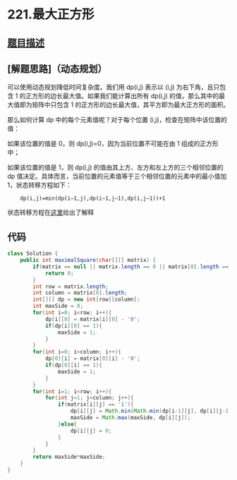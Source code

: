 # 221.最大正方形


## [题目描述](https://leetcode-cn.com/problems/maximal-square/)


## [解题思路]（动态规划）
可以使用动态规划降低时间复杂度。我们用 dp(i,j) 表示以 (i,j) 为右下角，且只包含 1 的正方形的边长最大值。如果我们能计算出所有 dp(i,j) 的值，那么其中的最大值即为矩阵中只包含 1 的正方形的边长最大值，其平方即为最大正方形的面积。

那么如何计算 dp 中的每个元素值呢？对于每个位置 (i,j)，检查在矩阵中该位置的值：

如果该位置的值是 0，则 dp(i,j)=0，因为当前位置不可能在由 1 组成的正方形中；

如果该位置的值是 1，则 dp(i,j) 的值由其上方、左方和左上方的三个相邻位置的 dp 值决定。具体而言，当前位置的元素值等于三个相邻位置的元素中的最小值加 1，状态转移方程如下：

        dp(i,j)=min(dp(i−1,j),dp(i−1,j−1),dp(i,j−1))+1

状态转移方程在[这里](https://leetcode-cn.com/problems/count-square-submatrices-with-all-ones/solution/tong-ji-quan-wei-1-de-zheng-fang-xing-zi-ju-zhen-2/)给出了解释



## 代码
```java
class Solution {
    public int maximalSquare(char[][] matrix) {
        if(matrix == null || matrix.length == 0 || matrix[0].length == 0){
            return 0;
        }
        int row = matrix.length;
        int column = matrix[0].length;
        int[][] dp = new int[row][column];
        int maxSide = 0;
        for(int i=0; i<row; i++){
            dp[i][0] = matrix[i][0] - '0';
            if(dp[i][0] == 1){
                maxSide = 1;
            }
        }
        for(int i=0; i<column; i++){
            dp[0][i] = matrix[0][i] - '0';
            if(dp[0][i] == 1){
                maxSide = 1;
            }
        }
        for(int i=1; i<row; i++){
            for(int j=1; j<column; j++){
                if(matrix[i][j] == '1'){
                    dp[i][j] = Math.min(Math.min(dp[i-1][j], dp[i][j-1]), dp[i-1][j-1]) + 1;
                    maxSide = Math.max(maxSide, dp[i][j]);
                }else{
                    dp[i][j] = 0;
                }
            }
        }
        return maxSide*maxSide;
    }
}
```
